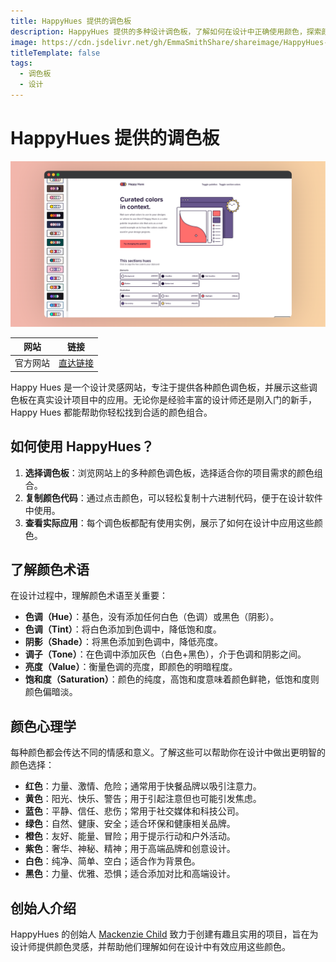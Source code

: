 ```yaml
---
title: HappyHues 提供的调色板
description: HappyHues 提供的多种设计调色板，了解如何在设计中正确使用颜色，探索颜色心理学和基本颜色术语。
image: https://cdn.jsdelivr.net/gh/EmmaSmithShare/shareimage/HappyHues-f.png
titleTemplate: false
tags: 
  - 调色板
  - 设计
---
```




# HappyHues 提供的调色板

![HappyHues](./assets/HappyHues.png)

|   网站   |                             链接                             |
| :------: | :----------------------------------------------------------: |
| 官方网站 | <a href="https://www.happyhues.co" class="to-url" target="_blank">直达链接</a> |

Happy Hues 是一个设计灵感网站，专注于提供各种颜色调色板，并展示这些调色板在真实设计项目中的应用。无论你是经验丰富的设计师还是刚入门的新手，Happy Hues 都能帮助你轻松找到合适的颜色组合。

## 如何使用 HappyHues？

1. **选择调色板**：浏览网站上的多种颜色调色板，选择适合你的项目需求的颜色组合。
2. **复制颜色代码**：通过点击颜色，可以轻松复制十六进制代码，便于在设计软件中使用。
3. **查看实际应用**：每个调色板都配有使用实例，展示了如何在设计中应用这些颜色。

## 了解颜色术语

在设计过程中，理解颜色术语至关重要：

- **色调（Hue）**：基色，没有添加任何白色（色调）或黑色（阴影）。
- **色调（Tint）**：将白色添加到色调中，降低饱和度。
- **阴影（Shade）**：将黑色添加到色调中，降低亮度。
- **调子（Tone）**：在色调中添加灰色（白色+黑色），介于色调和阴影之间。
- **亮度（Value）**：衡量色调的亮度，即颜色的明暗程度。
- **饱和度（Saturation）**：颜色的纯度，高饱和度意味着颜色鲜艳，低饱和度则颜色偏暗淡。

## 颜色心理学

每种颜色都会传达不同的情感和意义。了解这些可以帮助你在设计中做出更明智的颜色选择：

- **红色**：力量、激情、危险；通常用于快餐品牌以吸引注意力。
- **黄色**：阳光、快乐、警告；用于引起注意但也可能引发焦虑。
- **蓝色**：平静、信任、悲伤；常用于社交媒体和科技公司。
- **绿色**：自然、健康、安全；适合环保和健康相关品牌。
- **橙色**：友好、能量、冒险；用于提示行动和户外活动。
- **紫色**：奢华、神秘、精神；用于高端品牌和创意设计。
- **白色**：纯净、简单、空白；适合作为背景色。
- **黑色**：力量、优雅、恐惧；适合添加对比和高端设计。

## 创始人介绍

HappyHues 的创始人 [Mackenzie Child](https://www.mackenziechild.me/) 致力于创建有趣且实用的项目，旨在为设计师提供颜色灵感，并帮助他们理解如何在设计中有效应用这些颜色。

